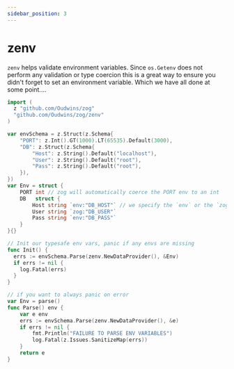 ```yaml
---
sidebar_position: 3
---
```


# zenv

`zenv` helps validate environment variables. Since `os.Getenv` does not perform any validation or type coercion this is a great way to ensure you didn't forget to set an environment variable. Which we have all done at some point....

```go
import (
  z "github.com/Oudwins/zog"
  "github.com/Oudwins/zog/zenv"
)

var envSchema = z.Struct(z.Schema{
	"PORT": z.Int().GT(1000).LT(65535).Default(3000),
	"DB": z.Struct(z.Schema{
		"Host": z.String().Default("localhost"),
		"User": z.String().Default("root"),
		"Pass": z.String().Default("root"),
	}),
})
var Env = struct {
	PORT int // zog will automatically coerce the PORT env to an int
	DB   struct {
		Host string `env:"DB_HOST"` // we specify the `env` or the `zog` tag to tell zog to parse the field from the DB_HOST environment variable. See parsing for more info on struct tags
		User string `zog:"DB_USER"`
		Pass string `env:"DB_PASS"`
	}
}{}

// Init our typesafe env vars, panic if any envs are missing
func Init() {
  errs := envSchema.Parse(zenv.NewDataProvider(), &Env)
  if errs != nil {
    log.Fatal(errs)
  }
}

// if you want to always panic on error
var Env = parse()
func Parse() env {
	var e env
	errs := envSchema.Parse(zenv.NewDataProvider(), &e)
	if errs != nil {
		fmt.Println("FAILURE TO PARSE ENV VARIABLES")
		log.Fatal(z.Issues.SanitizeMap(errs))
	}
	return e
}
```
